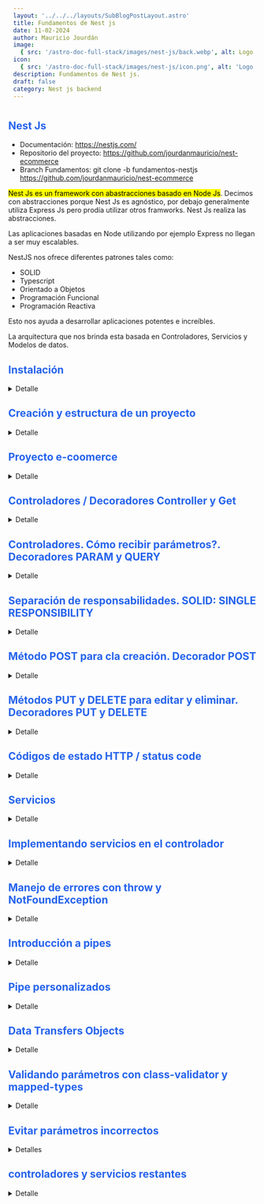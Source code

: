 ```yaml
---
layout: '../../../layouts/SubBlogPostLayout.astro'
title: Fundamentos de Nest js
date: 11-02-2024
author: Mauricio Jourdán
image:
  { src: '/astro-doc-full-stack/images/nest-js/back.webp', alt: Logo nest js' }
icon:
  { src: '/astro-doc-full-stack/images/nest-js/icon.png', alt: 'Logo Nest js' }
description: Fundamentos de Nest js.
draft: false
category: Nest js backend
---
```


## Nest Js

- Documentación: https://nestjs.com/
- Repositorio del proyecto: https://github.com/jourdanmauricio/nest-ecommerce
- Branch Fundamentos: git clone -b fundamentos-nestjs https://github.com/jourdanmauricio/nest-ecommerce

<mark>Nest Js es un framework con abastracciones basado en Node Js</mark>. Decimos con abstracciones porque Nest Js es agnóstico, por debajo generalmente utiliza Express Js pero prodía utilizar otros framworks. Nest Js realiza las abstracciones.

Las aplicaciones basadas en Node utilizando por ejemplo Express no llegan a ser muy escalables.

NestJS nos ofrece diferentes patrones tales como:

- SOLID
- Typescript
- Orientado a Objetos
- Programación Funcional
- Programación Reactiva

Esto nos ayuda a desarrollar aplicaciones potentes e increíbles.

La arquitectura que nos brinda esta basada en Controladores, Servicios y Modelos de datos.

## Instalación

<details>
<summary>Detalle</summary>

```bash
node --version
# instalamos el cli globalmente como administrador
sudo npm i -g @nestjs/cli
nest --version
nest --help
```

### Plugins VSCode

Para tener buenas prácticas en nuestro proyecto utilizaremos plugins como ESlint y Prettier en nuestro proyecto que nos permiterán desarrollar código siguiendo un estandar.

- ESLint
- Prettier - Code formatter
- EditorConfig for VS Code

**EditorConfig** para VSCode permite definir y aplicar estilos de codificación consistentes en tu proyecto, independientemente del editor o IDE que utilicemos. Esto significa que todos los colaboradores del proyecto, incluso si usan diferentes editores, pueden seguir las mismas reglas de estilo, lo que mejora la legibilidad, la mantenibilidad y la colaboración del código.

Principales beneficios de usar la extensión EditorConfig:

- Consistencia: asegura que todos los archivos del proyecto se formateen de la misma manera, lo que facilita la lectura y el mantenimiento del código.
- Mejora la legibilidad: al tener un estilo de código uniforme, el código se vuelve más fácil de entender para todos los colaboradores.
- Aumenta la productividad: al tener un estilo de código consistente, los colaboradores pueden enfocarse en escribir código en lugar de discutir sobre cómo formatearlo.

Características de la extensión EditorConfig para VSCode:

- Detección automática de archivos .editorconfig: la extensión detecta automáticamente los archivos .editorconfig en tu proyecto y aplica las reglas de estilo definidas en ellos.
- Resaltado de errores de estilo: la extensión resalta los errores de estilo en tu código mientras escribes, lo que te permite corregirlos rápidamente.
- Formato automático: la extensión te permite formatear automáticamente tu código de acuerdo con las reglas de estilo definidas en el archivo .editorconfig.
- Personalización: puedes personalizar las reglas de estilo en el archivo .editorconfig para que se ajusten a las necesidades de tu proyecto.

**ESLint**:
Es un linter que analiza tu código en busca de errores de sintaxis, problemas de estilo y posibles errores lógicos.
Te ayuda a escribir código más limpio, eficiente y mantenible.
Puedes personalizar las reglas de ESLint para que se ajusten a las necesidades de tu proyecto.

La **principal diferencia entre ESLint y EditorConfig** es que ESLint se enfoca en la detección de errores y la calidad del código, mientras que EditorConfig se enfoca en la consistencia del estilo de código.

ESLint y EditorConfig son dos herramientas complementarias que ayudan a mejorar la calidad de tu código:

- ESLint ayuda a escribir mejor código. Ejemplo: puedes usar ESLint para asegurarte de que todas las variables estén correctamente declaradas, que no haya errores de sintaxis y que el código esté bien formateado.

- Prettier ayuda a formatear tu código de una manera consistente y legible. Ejemplo: puedes usar Prettier para formatear automáticamente tu código cada vez que lo guardas. Esto te ahorrará tiempo y esfuerzo, y te ayudará a mantener tu código consistente.

- EditorConfig ayuda a que tu código sea más consistente. Ejemplo: puedes usar EditorConfig para definir reglas de estilo de código como el tamaño de la sangría, el número de espacios en blanco entre las líneas y el estilo de las comillas.

Se recomienda usar estas herramientas juntas para obtener los mejores resultados.

</details>

## Creación y estructura de un proyecto

<details>
<summary>Detalle</summary>

```bash
nest new your-name-project
# Seleccionamos npm
cd your-name-project
npm run start
#  check => localhost:3000
```

## Estructura del proyecto

Nest.js trae muchas carpetas y archivos cuya finalidad es configurar todo lo que nuestro proyecto de backend necesitaría sin tener que configurarlo nosotros. Entre todos los archivos y carpetas generados, los principales son:

- La carpeta dist donde se encuentra todo el código que enviaremos a producción
- La carpeta src donde crearemos nuestro proyecto backend (servicios, controladores, etc)
- El archivo package.json dentro del cual se encuentran todos los comandos (scripts) y dependencias que utiliza Nest.js
- El archivo tsconfig.json que contiene toda la configuración de TypeScript que necesita nuestro proyecto. Nest js utiliza TypesScript por defecto
- .eslintrc.js contiene la configuración para ESLint que nos permite llevar buenas prácticas a nuestro código. Por defecto, viene con un configuración adecuada para trabajar con Nest
- .prettierrd contiene la configuración de Prettier y por default se genera con laconfiguración básica

El archivo que no se crea en la intalación es .editorConfig que nos permite que todos los miemobros del equipo manejemos el mismo estandar en los diferentes editores. Todos tendremos las mismas normas, por ejemplo que la tabulación sea con espacios y que idente con 2 espacios, etc.

```bash
# .editorconfig
# Editor configuration, see https://editorconfig.org
root = true

[*]
charset = utf-8
indent_style = space
indent_size = 2
insert_final_newline = true
trim_trailing_whitespace = true

[*.ts]
quote_type = single

[*.md]
max_line_length = off
trim_trailing_whitespace = false
```

**Carpeta src**

Dentro de /src el archivo más importante es **main.ts**. Es el que ejecuta nuestra aplicación. Contiene el puerto que utilizará la app.

También tendremos un controlador, un module y un service.

</details>

## Proyecto e-coomerce

<details>
<summary>Detalle</summary>

Aprenderemos a utilizar Next js a medida que trabajamos sobre un proyecto de e-commerce. contruiremos una API que permita la conexión desde cualquier cliente, como Android, una App React, Angular, etc.

Tendrá las siguientes entidades:

- USER
- CUSTOMER
- BRAND
- PRODUCT
- CATEGORY
- ORDER

El proyecto terminará con la documentación autogenerada con Swagger

</details>

## Controladores / Decoradores Controller y Get

<details>
<summary>Detalle</summary>

Son los encargados de recibir los request. Su responsabilidad es manipular los requests, validar que los tipos sean correctos, que los permisos del usuario sean correctos. Y si todo se encuentra OK realizamos la conexión a una capa llamada servicios para manipular los datos.

Los requests llegarán desde el cliente a través del proptocolo HTTP. Debemos utilizar los verbos GET, PUT, POST y DELETE.

![Controladores.](/astro-doc-full-stack/images/nest-js/controladores.webp)

### Decoradores

Dentro de los controladores tendremos decoradores, que le indican a Nest como se deben comportar. Ejemplo:

```ts
// AppController.ts
import { Controller, Get } from '@nestjs/common';

@Controller()
export class AppController {
  constructor() {}

  // Endpoint predefinido
  @Get()
  getHello(): string {
    return 'Hello Word!';
  }

  // Creamos un nuevo endpoint
  @Get('health')
  getHealth(): string {
    return 'Server working correctly';
  }
}
```

En el ejemplo el decorador **@Controller** para definir un controlador y para crear un nuevo endpoint utilizamos el decorador **@Get**

### Probando nuestro endpoint

Para levantar el servidor en modo live reload (--watch), de manera que cada vez que modifiquemos el código se reiniciará el servidor ejecutando los cambios.

```bash
npm run start:dev
```

Ahora podemos ir a http://localhost:3000 y obtendremos una respuesta **"Hello Word!"**. de la misma manera si modificamos la solicitud a http://localhost:3000/health (endpoint quecreamos) obtendremos **"Server working correctly"**.

Una característica de Nest es su flexibilidad ante los slash "/" de las rutas. En otros framworks las siguientes solicitudes nos podrían generar algún inconveniente.

http://localhost:3000/health
http://localhost:3000/health/

</details>

## Controladores. Cómo recibir parámetros?. Decoradores PARAM y QUERY

<details>
<summary>Detalle</summary>

> Es buena práctica definir los endpoint en plural. Ejemplo: users, tasks, etc

- endpoint api.example.com/users

A través del endpoint api.example.com/users obtendríamos todos los usuarios, pero ¿Cómo podemos obtener un usuario específico?

En este caso podríamos utilizar el endponint api.example.com/users/1 que nos retornará la información del user 1.

Nuestro endpoint deberá utilizar el parámetro de la ruta para capturar el id del usuario:

- api.example.com/users/{id}

También podríamos definir rutas de rutas, para obtener las tareas de un user específico:

- api.example.com/users/{id}/tasks

> Es importante planificar nuestros endpoints para mantener las buenas prácticas

**Decorador @Param**

Nest Js nos ofrece el decorador **@Param** que se recibe como un atributo del método.

```ts
// Definición
@Get(':id')
findOne(@Param('id') id: string) {
  return `Respuesta para el id: ${id}`;
}
```

Ejemplo:

```ts
import { Controller, Get, Param } from '@nestjs/common';

@Controller()
export class AppController {
  constructor() {}

  // @Get('products/:productId')
  // getProduct(@Param() params: any) {
  //   return `Respuesta producto id: ${params.productId}`;
  // }

  // Una forma más facil de recibir los parámetros es indicar en @Param el nombre del atributo que queremos recibir

  @Get('products/:productId')
  getProduct(@Param('productId') productId: string) {
    return `Respuesta producto id: ${productId}`;
  }

  // Si recibimos dos parámetros
  @Get('categories/:id/products/:productId')
  getCategory(@Param('id') id: string, @Param('productId') productId: string) {
    return `Respuesta producto id: ${productId} de la categoría id: ${id}`;
  }
}
```

Ahora podemos solicitar:

- http://localhost:3000/categories/1/products/1

"Respuesta producto id: 1 de la categoría id: 1"

## GET: parámetros query

Los **parámetros query** se utilizan para no enviar un conjunto de parámetros dentro de un endpoint. Por ejemplo, si deseamos enviar un filtro, quiero todos los productos de una marca específica, dentro de una región específica y en un orden determinado.

Los query param comienzan por un símbolo de interrogación (?) y luego se separan por un ampersand (&).

http://localhost:3000/products?region=ARG&brand=nike&sort=asc

Otro uso común de los query param es la paginación de información que deseamos recibir de un endpoint.

**Decorador @Query**

```ts
// Definición
@Get()
findAll(@Query() paginationQuery) {
  const {limit,offset} = paginationQuery;
  return `Limit ${limit}, offset: ${offset}`;
}
```

```ts
// appController.ts
import { Controller, Get, Param, Query } from '@nestjs/common';

@Controller()
export class AppController {
  constructor() {}

  // @Get('products')
  // getProduct(@query() params: any) {
  //   const {limit,offset} = params;
  //   return `Limit ${limit}, offset: ${offset}`;
  // }

  // De la misma manera que con params, podemos utilizar la forma simplificada
  // y también podemos indicar valores por default
  @Get('products')
  getProducts(
    @Query('limit') limit = 10, // ts infiere el tipo number
    @Query('offset') offset = 0, // ts infiere el tipo number
    @Query('brand') brand: string
  ) {
    return `Products: Limit ${limit}, offset: ${offset}, brand: ${brand}`;
  }

  @Get('products/filter')
  getProductFilter() {
    return `Respuesta aplicando un filtro`;
  }

  @Get('products/:productId')
  getProduct(@Param('productId') productId: string) {
    return `Respuesta producto id: ${productId}`;
  }

  /***************/
  /* ERROR COMUN */
  /***************/
  // Nest comprueba los endpoints de arriba hacia abajo,
  // por lo que jamas llegará a ingresar en el siguiente endpoint ya que interpretará
  // a /filter como un productId en ingresará en la ruta anterior
  // La solución es colocar la ruta 'products/filter' antes que 'products/:productId',
  // debemos siempre colocar arriba las rutas más específicas

  @Get('products/filter')
  getProductFilter() {
    return `Respuesta aplicando un filtro`;
  }

  // Si recibimos dos parámetros
  @Get('categories/:id/products/:productId')
  getCategory(@Param('id') id: string, @Param('productId') productId: string) {
    return `Respuesta producto id: ${productId} de la categoría id: ${id}`;
  }
}
```

</details>

## Separación de responsabilidades. SOLID: SINGLE RESPONSIBILITY

<details>
<summary>Detalle</summary>

Nest respeta los principios **SOLID**. El primero de ellos en **SINGLE RESPONSIBILITY**, un método o una clase debe tener una sola y única responsabilidad. Es un patrón que nos lleva a escribir mejor código, y también mejora el testing.

En nuestro ejemplo la clase Controller está atendiendo a verios endpoints. No está mal que tenga varios métodos (GET, POST, PUT, DELETE), pero no debería atender a categories y a products. Aplicando el principio de una sola responsabilidad podríamos tener un controlador para products y otro para categories.

### El cli de Nest Js

El cli de nest, a parte del comando para generar una nueva app, nos ofrece comandos para generar piezas o artefactos dentro de nuestra app. Por ejemplo: generar clases, controladores, decoradores, etc.

```bash
nest generate controller products
# también podemos utilizar la forma abreviada
nest g co categories
```

Nest generará el controlador products.controller.ts y el archivo para pruebas unitarias products.controller.spec.ts dentro de una carpeta llamada products. Y a parte actualizará el archvi app.module.ts.

```bash
|
|-> /src
|     |-> products
|     |       |-> products.controller.ts
|     |       |-> products.controller.spec.ts
|     |
|     |-> categories
|             |-> categories.controller.ts
|             |-> categories.controller.spec.ts
|
```

El archivo app.module.ts es el módulo principal de nuestra App. El cli incorporará los dos nuevos controladores.

```ts
// app.module.ts
import { Module } from '@nestjs/common';
import { AppController } from './app.controller';
import { AppService } from './app.service';
import { ProductController } from './products/products.controller.ts';
import { CategoriesController } from './categories/categories.controller.ts';

@Module({
  imports: [],
  controllers: [AppController, ProductController, CategoriesController],
  providers: [AppService],
})
export class AppModule {}
```

Otra forma de generar los controladores sería creando una carpeta específica para los controladores. Los vamos a regenerar, por lo que debemos eliminar los controladores /products/products.controller.ts, /categories/categories.controller.ts y modificar app.module.ts para que solo contenga el AppController.

```bash
nest g co controllers/products
nest g co controllers/categories
```

Si deseamos que Nest no cree una subcarpeta para cada controlador dentro de controllers podemos incluir la bandera --flat.

```bash
nest g co controllers/products --flat
nest g co controllers/categories --flat
```

La ejecucución de estos comandos modificará nuevamente el app.module.ts.

```bash
|
|-> /src
|     |-> controllers
|             |-> products.controller.ts
|             |-> products.controller.spec.ts
|             |-> categories.controller.ts
|             |-> categories.controller.spec.ts
|
```

Finalmente, debemos mover todos los endpoints relacionados a products al controlador de products y lo mismo para categories.

> <mark>**TIP**: en el decorador @Controller podemos indicar la ruta que será atendida por el controlador, por lo que podemos eliminar la palabra 'products' de cada endpoint.</mark>

```ts
// products.controller.ts
import { Controller, Get, Param, Query } from '@nestjs/common';

@Controller('products')
export class ProductsController {
  constructor() {}

  @Get()
  getProduct(
    @Query('limit') limit = 10, // ts infiere el tipo number
    @Query('offset') offset = 0, // ts infiere el tipo number
    @Query('brand') brand: string
  ) {
    return `Products: Limit ${limit}, offset: ${offset}, brand: ${brand}`;
  }

  @Get('filter')
  getProductFilter() {
    return `Respuesta aplicando un filtro`;
  }

  @Get(':productId')
  getProduct(@Param('productId') productId: string) {
    return `Respuesta producto id: ${productId}`;
  }
}
```

```ts
// categories.controller.ts
import { Controller, Get, Param, Query } from '@nestjs/common';

@Controller('categories')
export class CategoriesController {
  constructor() {}

  @Get(':id/products/:productId')
  getCategory(@Param('id') id: string, @Param('productId') productId: string) {
    return `Respuesta producto id: ${productId} de la categoría id: ${id}`;
  }
}
```

```ts
// appController.ts
import { Controller, Get, Param, Query } from '@nestjs/common';

@Controller()
export class AppController {
  constructor() {}

  @Get()
  getHello(): string {
    return "Hello Word!";
  }

  // Creamos un nuevo endpoint
  @Get('health');
  getHealth(): string {
    return 'Server working correctly';
  }
}
```

</details>

## Método POST para cla creación. Decorador POST

<details>
<summary>Detalle</summary>

El método POST se utiliza para solicitar la creación de información en el backend. La información se envía en el body del request.

Hasta el momento solo hemos implementados rutas con métodos GET. Veamos el POST refactorizando nuestro controlller. Vamos a eliminar la palabra products de los métodos porque ya se entiende que el controlador es de productos. Ejemplo: getProduct() x getOne()

> Para solicitar los endpoints utilizamos el navegador. Para consunir rutas con verbo **POST** debemos enviar información (en el ejemplo el producto que deseamos crear), por lo que ya no podemos realizarlo desde el navegador. Podemos utilizar **Insomnia**, **Postman** o **alguna de las extensiones de VSCode**.

```ts
// products.controller.ts
import { Controller, Get, Post, Param, Query, Body } from '@nestjs/common';

@Controller('products')
export class ProductsController {
  constructor() {}

  @Get()
  getAll(
    @Query('limit') limit = 10, // ts infiere el tipo number
    @Query('offset') offset = 0, // ts infiere el tipo number
    @Query('brand') brand: string
  ) {
    return `Products: Limit ${limit}, offset: ${offset}, brand: ${brand}`;
  }

  @Get('filter')
  getFilter() {
    return `Respuesta aplicando un filtro`;
  }

  @Get(':productId')
  getOne(@Param('productId') productId: string) {
    return `Respuesta producto id: ${productId}`;
  }

  @Post()
  create(@Body() payload: any) {
    return { message: 'Producto creado', payload };
  }
  // También podemos definir cada atributo que recibimos en el body,
  // pero ya no es cómodo porque podemos recibir 20 o 30 atributos
  // Luego definiremos una interfaz
}
```

```json
// Desde Insomnia
// Method: POST,
// url: http://localhost:s3000/products

{
  "name": "zapatillas",
  "brand": "Nike",
  "quantity": "50",
  "price": "75"
}
```

Al ejecutar obtendremos el siguiente response:

```json
{
  "message": "Producto creado",
  "payload": {
    "name": "zapatillas",
    "brand": "Nike",
    "quantity": "50",
    "price": "75"
  }
}
```

</details>

## Métodos PUT y DELETE para editar y eliminar. Decoradores PUT y DELETE

<details>
<summary>Detalle</summary>

Agregaremos al controlador de productos los endpoints para editar y eliminar.

```ts
// products.controller.ts
import {
  Controller,
  Get,
  Post,
  Put,
  Delete,
  Param,
  Query,
  Body,
} from '@nestjs/common';

@Controller('products')
export class ProductsController {
  constructor() {}
  // ...

  @Get(':productId')
  getOne(@Param('productId') productId: string) {
    return `Respuesta producto id: ${productId}`;
  }

  @Put(':id')
  update(@Param('id') id: number, @Body() payload: any) {
    return {
      id,
      payload,
    };
  }

  @Delete(':id')
  delete(@Param('id') id: number) {
    return { id };
  }

  // ...
}
```

```json
// Desde Insomnia
// Method: PUT,
// url: http://localhost:s3000/products/1

{
  "price": "85"
}
```

Al ejecutar obtendremos el siguiente response:

```json
{
  "id": 1,
  "payload": {
    "price": "85"
  }
}
```

```json
// Desde Insomnia
// Method: DELETE,
// url: http://localhost:s3000/products/1
```

Al ejecutar obtendremos el siguiente response:

```json
{
  "id": 1
}
```

</details>

## Códigos de estado HTTP / status code

<details>
<summary>Detalle</summary>

El status code es un estandar que recibiremos ante cada solicitud que enviemos al backend. Ejemplos

**200** -> Resulto con éxito
**201** -> entidad creada con éxito
**401** -> Unauthorized
**404** -> Not found
**500** -> Internal server error

Los distintos código se clasifican de acuerdo al número:

- Informational responses (100 – 199)
- Successful responses (200 – 299)
- Redirection messages (300 – 399)
- Client error responses (400 – 499)
- Server error responses (500 – 599)

> En el siguiente enlace se encuentran los status code representados con imagenes de gatitos: https://http.cat/

Por defecto Nest envía el estatus code pero vamos a ver como customizarlo.

```ts
// products.controller.ts
import {
  Controller,
  Get,
  Post,
  Put,
  Delete,
  Param,
  Query,
  Body,
  HttpStatus, // Importamos el decorador
  HttpCode, // Importamos
} from '@nestjs/common';

@Controller('products')
export class ProductsController {
  constructor() {}
  // ...

  @Get(':productId')
  @HttpCode(HttpStatus.OK) // Envia un statusCode 200
  getOne(@Param('productId') productId: string) {
    return `Respuesta producto id: ${productId}`;
  }

  @Put(':id')
  update(@Param('id') id: number, @Body() payload: any) {
    return {
      id,
      payload,
    };
  }

  @Delete(':id')
  update(@Param('id') id: number) {
    return { id };
  }

  // ...
}
```

Más adelante veremos como enviar un statusCode para el caso de error, ya que puede deberse a varios motivos y cada uno posee su propio statusCode.

Recordemos que Nest realiza abstracciones sobre otro framework, por ejemplo Express. Podríamos utilizar los objetos request y response de Express para manipularlo, pero dejamos de utilizar los decoradores y nos atamos al utilizar Express por debajo.

```ts
// products.controller.ts
import {
  Controller,
  Get,
  Post,
  Put,
  Delete,
  Param,
  Query,
  Body,
  HttpStatus, // Importamos el decorador
  HttpCode, // Importamos
  Res
} from '@nestjs/common';

import {Response} from 'express'

@Controller('products')
export class ProductsController {
  constructor() {}
  // ...

  // @Get(':productId')
  // @HttpCode(HttpStatus.OK) // Envia un statusCode 200
  // getOne(@Param('productId') productId: string) {
  //   return `Respuesta producto id: ${productId}`;
  // }

  @Get(':productId')
  @HttpCode(HttpStatus.OK) // Envia un statusCode 200
  getOne(@Res() response: Response @Param('productId') productId: string) {
    response.status(200).send(`Respuesta producto id: ${productId}`);
  }
}
```

De la misma manera, podemos utilizar el request de Espress, por ejemplo para ontener un token. También podríamos crear nuestro propio decorador para realizarlo (lo veremos más adelante). Aunque lo ideal es utilizar los decoraderes de Nest Js.

</details>

## Servicios

<details>
<summary>Detalle</summary>

Los servicios son parte importante de Nest Js. Los controladores se conectan a los servicios y los servicios manipula la información, pueden conectarse a los DATA MODEL o DATA ACCESS para crear esta información o manipularla.

![Servicios.](/astro-doc-full-stack/images/nest-js/services.webp)

Los servicios tiene un dcorador especial llamado **@Injetable**· significa que utilizaremos el patrón **inyección de dependencias**. Más adelante veremos de que trata.

El cli de Nest también posee un comando para crear servicios.

```bash
# Creará el servicio products dentro de la carpeta /src/services.
# No creará la carpeta products dentro de services porque colocamos el flag --flat
# También actualiza en app.module.ts
nest g s services/products --flat
```

```bash
|
|-> /src
|     |-> controllers
|     |       |-> products.controller.ts
|     |       |-> products.controller.spec.ts
|     |       |-> categories.controller.ts
|     |       |-> categories.controller.spec.ts
|     |-> services
|             |-> products.service.ts
|             |-> products.service.spec.ts
|
```

```ts
// product.service.ts
import { Injectable } from '@nestjs/common';

@Injectable()
export class ProductsService {}
```

```ts
// app.module.ts
import { Module } from '@nestjs/common';
import { AppController } from './app.controller';
import { ProductController } from './products/products.controller.ts';
import { CategoriesController } from './categories/categories.controller.ts';
import { AppService } from './app.service';
import { ProductsService } from './sercices/products.service';

@Module({
  imports: [],
  controllers: [AppController, ProductController, CategoriesController],
  providers: [AppService, ProductsService],
})
export class AppModule {}
```

> Por el momento vamos a almacenar los productos en memoria, en otro post del blog veremos cómo utilizar una Base de Datos

Crearemos un array privado en memoria que contendrá los productos. Inicialmente, lo crearemos con unos productos ejemplo, y lo tiparemos.

Creamos la carpeta /src/entities y adentro la entida product.entity.ts.

```ts
// product.entity.ts

export class Product {
  id: number;
  name: string;
  brand: string;
  description: string;
  price: number;
  stock: number;
  image: string;
}
```

```ts
// product.service.ts
import { Injectable } from '@nestjs/common';
import { Product } from './../entities/product.entity';

@Injectable()
export class ProductsService {
  // Simulamos el id. Luego lo gestionará la BD

  private counterId = 0;
  private products: Product[] = [
    {
      id: 1,
      name: 'Camisas para hombre',
      brand: 'Calvin Klein',
      description: 'Camisas para hombre Calvin Klein - azul, negra, blanca',
      price: 20,
      stock: 27,
      image: 'https://...',
    },
    {
      id: 2,
      name: 'Calzado de seguridad',
      brand: 'Ombu',
      description: 'Calzado de trabajo Ombu Ozono. Segurida y Confort',
      price: 60,
      stock: 34,
      image: 'https://...',
    },
  ];

  findAll() {
    return this.products;
  }

  findOne(id: number) {
    return this.products.find((item) => item.id === id);
  }

  // Por el momento no tipamos el payload para crear productos,
  // utilizamos any pero ya lo reemplazaremos
  create(payload: any) {
    this.counterId = this.counterId + 1;

    const newProduct = {
      id: this.counterId,
      ...payload,
    };

    this.products.push(newProduct);

    return newProduct;
  }

  update(id: number, payload: any) {
    const product = this.findOne(id);
    if (product) {
      const index = this.products.findIndex((item) => item.id === id);
      this.products[index] = {
        ...product,
        ...payload,
      };
      return this.products[index];
    }
    return null;
  }

  remove(id: number) {
    const index = this.products.findIndex((item) => item.id === id);
    if (index === -1) return null;

    this.products.splice(index, 1);
    return { id };
  }
}
```

</details>

## Implementando servicios en el controlador

<details>
<summary>Detalle</summary>

Vamos a implementar el servicio desde el controlador utilizando la inyección de dependencias.

```ts
// products.controller.ts
import {
  Controller,
  Get,
  Post,
  Put,
  Delete,
  Param,
  Query,
  Body,
} from '@nestjs/common';

import { ProductsService } from './../services/products.service';

@Controller('products')
export class ProductsController {
  // El motor de nest resuelve la inyección de dependencias.
  // Crea una instanciade ProductsService y la pasa al controlador
  // De esta forma inyectamos el servicio
  constructor(private productsService: ProductsService) {}

  // ...

  @Get()
  getAll(
    @Query('limit') limit = 10,
    @Query('offset') offset = 0,
    @Query('brand') brand: string
  ) {
    return this.productsService.findAll();
  }

  @Get(':productId')
  getOne(@Param('productId') productId: string) {
    return this.productsService.findOne(Number(productId));
  }

  @Post()
  create(@Body() payload: any) {
    return this.productsService.create(payload);
  }

  @Put(':id')
  update(@Param('id') id: string, @Body() payload: any) {
    return this.productsService.update(Number(id), payload);
  }

  @Delete(':id')
  delete(@Param('id') id: string) {
    return this.productsService.remove(Number(id));
  }
}
```

</details>

## Manejo de errores con throw y NotFoundException

<details>
<summary>Detalle</summary>

### Errores manejados en forma dinámica

Si desde Insomnia realizamos un get a un id de producto que no existe el backend contestrá con status code 200 pero no returnorá ningún producto. Esto es un error, debería retornar un status code 404 con el mensaje 'product not found'.

**NotFoundException** nos brinda un conjunto de excepciones que podemos manejar. Rn el siguiente link podremos ver el listado de excepciones que podemos gestionar: https://docs.nestjs.com/exception-filters#built-in-http-exceptions

```ts
// product.service.ts
import { Injectable, NotFoundException } from '@nestjs/common';
import { Product } from './../entities/product.entity';

@Injectable()
export class ProductsService {
  // Simulamos el id. Luego lo gestionará la BD

  private counterId = 0;
  private products: Product[] = [
    {
      id: 1,
      name: 'Camisas para hombre',
      brand: 'Calvin Klein',
      description: 'Camisas para hombre Calvin Klein - azul, negra, blanca',
      price: 20,
      stock: 27,
      image: 'https://...',
    },
    {
      id: 2,
      name: 'Calzado de seguridad',
      brand: 'Ombu',
      description: 'Calzado de trabajo Ombu Ozono. Segurida y Confort',
      price: 60,
      stock: 34,
      image: 'https://...',
    },
  ];

  findAll() {
    return this.products;
  }

  findOne(id: number) {
    const product = this.products.find((item) => item.id === id);

    if (!product) throw new NotFoundException('product not found');
    return product;
  }

  // Por el momento no tipamos el payload para crear productos,
  // utilizamos any pero ya lo reemplazaremos
  create(payload: any) {
    this.counterId = this.counterId + 1;

    const newProduct = {
      id: this.counterId,
      ...payload,
    };
    this.products.push(newProduct);

    return newProduct;
  }

  update(id: number, payload: any) {
    const product = this.findOne(id);

    if (product) {
      const index = this.products.findIndex((item) => item.id === id);
      this.products[index] = {
        ...product,
        ...payload,
      };
      return this.products[index];
    }

    return null;
  }

  remove(id: number) {
    const index = this.products.findIndex((item) => item.id === id);
    if (index === -1) throw new NotFoundException('product not found');

    this.products.splice(index, 1);
    return { id };
  }
}
```

Ahora desde Insomnia podemos realizar estas peticiones.

```json
// Desde Insomnia
// Method: DELETE,
// url: http://localhost:s3000/products/1
```

```json
// Response
{ "id": 1 }
```

Si intentamos eliminar un producto que no existe obtendremos:

```json
// Desde Insomnia
// Method: DELETE,
// url: http://localhost:s3000/products/12
```

```json
// Response
{
  "statusCode": 404,
  "message": "product not found",
  "error": "Not found"
}
```

</details>

## Introducción a pipes

<details>
<summary>Detalle</summary>

En Nest Js los **pipes** poseen dos usos principales: **transformar** y **validar información**. Y debemos tener en cuenta que la salida de un pipe puede ser la entrada de otro.

Podemos ver un ejemplo concreto con los prámetros que recibimos en la url. Recordemos que siempre llegará en forma de string.

En el ejemplo estamos casteando de string a number al momento de invocar al servicio. Pero, ¿qué pasaría si enviamos una palabra como id? Tendríamos un problema al pasar la palabra a number.

La solución es utilizar un pipe que realice la validación verificando que el id recibido en el parámetro posee la forma de un id.

Documentación Pipes: https://docs.nestjs.com/pipes

Existen varios pipes ya implementados en Nest Js -> https://docs.nestjs.com/pipes#built-in-pipes. Uno de los más utilizados es parseIntPipe, que justamente es el que necesitamos.

El Pipe Se envía como segundo parámetro en el decorador

```ts
// products.controller.ts
import {
  Controller,
  Get,
  Post,
  Put,
  Delete,
  Param,
  Query,
  Body,
  ParseIntPipe,
} from '@nestjs/common';

import { ProductsService } from './../services/products.service';

@Controller('products')
export class ProductsController {
  // El motor de nest resuelve la inyección de dependencias.
  // Crea una instanciade ProductsService y la pasa al controlador
  // De esta forma inyectamos el servicio
  constructor(private productsService: ProductsService) {}

  @Get()
  getAll(
    @Query('limit') limit = 10,
    @Query('offset') offset = 0,
    @Query('brand') brand: string
  ) {
    return this.productsService.findAll();
  }

  // El Pipe Se envía como segundo parámetro en el decorador
  @Get(':productId')
  getOne(@Param('productId', ParseIntPipe) productId: number) {
    return this.productsService.findOne(productId);
  }

  @Post()
  create(@Body() payload: any) {
    return this.productsService.create(payload);
  }

  @Put(':id')
  update(@Param('id', ParseIntPipe) id: number, @Body() payload: any) {
    return this.productsService.update(id, payload);
  }

  @Delete(':id')
  delete(@Param('id', ParseIntPipe) id: number) {
    return this.productsService.remove(id);
  }
}
```

Ahora desde Insomnia si intentamos consultar un productio con un id de tipo string obtendremos el error del pipe.

```json
// Desde Insomnia
// Method: GET,
// url: http://localhost:s3000/products/cat
```

```json
// Response
{
  "statusCode": 400,
  "message": "Validation failed (numeric string is expected)",
  "error": "Bad Request"
}
```

De esta forma éste pipe valida y transforma a un número el parámetro recibido en la url

</details>

## Pipe personalizados

<details>
<summary>Detalle</summary>

Para crear un pipe en una carpeta llamada /src/common utilizaremos un generador del cli.

Crearemos un pipe que transforme de string a int. Este pipe ya se encuentra integrado en Nest pero lo realizaremos por cuestiones didácticas.

```bash
nest g pipe common/parse-int
```

```bash
|
|-> /src
|     |-> controllers
|     |       |-> products.controller.ts
|     |       |-> products.controller.spec.ts
|     |       |-> categories.controller.ts
|     |       |-> categories.controller.spec.ts
|     |-> services
|     |       |-> products.service.ts
|     |       |-> products.service.spec.ts
|     |-> common
|             |-> parse-int.pipe.ts
|             |-> parse-int.pipe.spec.ts
|
```

```ts
// parse-int.pipe.ts
import { ArgumentMetadata, Injectable, PipeTransform } from '@nestjs/common';

@Injectable()
export class ParseIntPipe implements PipeTransform {
  transform(value: any, metadata: ArgumentMetadata) {
    return value;
  }
}
```

El generador nos crea la estructura básica, asi que ahora podemos modificarlo según nuestras necesidades.

```ts
// parse-int.pipe.ts
import { ArgumentMetadata, Injectable, PipeTransform, BadRequestException} from '@nestjs/common';

@Injectable()
export class ParseIntPipe impletments PipeTransform {
  transform(value: string, metadata: ArgumentMetadata) {
    const val = parseInt(value, 10);

    if (isNaN(val)) {
      throw new BadRequestException(`${value} is not a number`);
    }

    return val;
  }
}
```

Ahora desde el controlador podemos utilizar nuestro pipe.

```ts
// products.controller.ts
import {
  Controller,
  Get,
  Post,
  Put,
  Delete,
  Param,
  Query,
  Body,
  // parseIntPipe,
} from '@nestjs/common';

import { ProductsService } from './../services/products.service';
import { parseIntPipe } from './../common/parse-int.pipe';

@Controller('products')
export class ProductsController {
  // El motor de nest resuelve la inyección de dependencias.
  // Crea una instanciade ProductsService y la pasa al controlador
  // De esta forma inyectamos el servicio
  constructor(private productsService: ProductsService) {}

  @Get()
  getAll(
    @Query('limit') limit = 10,
    @Query('offset') offset = 0,
    @Query('brand') brand: string
  ) {
    return this.productsService.findAll();
  }

  // El Pipe Se envía como segundo parámetro en el decorador
  @Get(':productId')
  getOne(@Param('productId', ParseIntPipe) productId: number) {
    return this.productsService.findOne(productId);
  }

  @Post()
  create(@Body() payload: any) {
    return this.productsService.create(payload);
  }

  @Put(':id')
  update(@Param('id', ParseIntPipe) id: number, @Body() payload: any) {
    return this.productsService.update(id, payload);
  }

  @Delete(':id')
  delete(@Param('id', ParseIntPipe) id: number) {
    return this.productsService.remove(id);
  }
}
```

> Info Extra. Realmente es muy diferente el pipe del core de Nest Js al que creamos? Recordemos que podemos acceder al código de Nest Js, y ver cómo se programó el pipe. También podemos realizar una mejora, generar un pull request y contribuir con Nest Js. El repositorio se encuentra en: https://github.com/nestjs/nest

```ts
// nest/packages/common/pipes/parse-int.pipe.ts

import { Injectable } from '../decorators/core/injectable.decorator';
import { Optional } from '../decorators/core/optional.decorator';
import { HttpStatus } from '../enums/http-status.enum';
import {
  ArgumentMetadata,
  PipeTransform,
} from '../interfaces/features/pipe-transform.interface';
import {
  ErrorHttpStatusCode,
  HttpErrorByCode,
} from '../utils/http-error-by-code.util';
import { isNil } from '../utils/shared.utils';

/**
 * @publicApi
 */
export interface ParseIntPipeOptions {
  errorHttpStatusCode?: ErrorHttpStatusCode;
  exceptionFactory?: (error: string) => any;
  optional?: boolean;
}

/**
 * Defines the built-in ParseInt Pipe
 *
 * @see [Built-in Pipes](https://docs.nestjs.com/pipes#built-in-pipes)
 *
 * @publicApi
 */
@Injectable()
export class ParseIntPipe implements PipeTransform<string> {
  protected exceptionFactory: (error: string) => any;

  constructor(@Optional() protected readonly options?: ParseIntPipeOptions) {
    options = options || {};
    const { exceptionFactory, errorHttpStatusCode = HttpStatus.BAD_REQUEST } =
      options;

    this.exceptionFactory =
      exceptionFactory ||
      ((error) => new HttpErrorByCode[errorHttpStatusCode](error));
  }

  /**
   * Method that accesses and performs optional transformation on argument for
   * in-flight requests.
   *
   * @param value currently processed route argument
   * @param metadata contains metadata about the currently processed route argument
   */
  async transform(value: string, metadata: ArgumentMetadata): Promise<number> {
    if (isNil(value) && this.options?.optional) {
      return value;
    }
    if (!this.isNumeric(value)) {
      throw this.exceptionFactory(
        'Validation failed (numeric string is expected)'
      );
    }
    return parseInt(value, 10);
  }

  /**
   * @param value currently processed route argument
   * @returns `true` if `value` is a valid integer number
   */
  protected isNumeric(value: string): boolean {
    return (
      ['string', 'number'].includes(typeof value) &&
      /^-?\d+$/.test(value) &&
      isFinite(value as any)
    );
  }
}
```

Como vemos la función **transform** no difiere demasido con la que construimos.

</details>

## Data Transfers Objects

<details>
<summary>Detalle</summary>

Para validar datos como los que llegan en un payload necesitamos implementar un **patrón** que son los **Data Trandfers Objects**. Son objetos que nos permitirán tipar y validar la información que nos llega, la data de transferencia, que luego utilizaremos para crear o actualizar una entidad.

**¿Por qué no utilizamos la entidad?** Basicamente no es una buena práctica y es mejor tenerlos separados porque hay ocasiones en las que necesitamos atributos agregados en la transferencia de información que no necesariamente terminarán en la entidad (Base de datos).

- Creamos la carpeta /src/dtos y adentro el archivo products.dtos.ts

```ts
// products.dtos.ts

export class CreateProductDto {
  // readonly no permite que modifiquemos el valor
  readonly name: string;
  readonly brand: string;
  readonly description: string;
  readonly price: number;
  readonly stock: number;
  readonly image: string;
}

export class UpdateProductDto {
  // readonly no permite que modifiquemos el valor
  readonly name?: string;
  readonly brand?: string;
  readonly description?: string;
  readonly price?: number;
  readonly stock?: number;
  readonly image?: string;
}
```

```ts
// products.controller.ts
import {
  Controller,
  Get,
  Post,
  Put,
  Delete,
  Param,
  Query,
  Body,
  // parseIntPipe,
} from '@nestjs/common';

import { ProductsService } from './../services/products.service';
import { parseIntPipe } from './../common/parse-int.pipe';
import { CreateProductDto, UpdateProductDto } from './../dtos/products.dtos';

@Controller('products')
export class ProductsController {
  // El motor de nest resuelve la inyección de dependencias.
  // Crea una instanciade ProductsService y la pasa al controlador
  // De esta forma inyectamos el servicio
  constructor(private productsService: ProductsService) {}

  @Get()
  getAll(
    @Query('limit') limit = 10,
    @Query('offset') offset = 0,
    @Query('brand') brand: string
  ) {
    return this.productsService.findAll();
  }

  // El Pipe Se envía como segundo parámetro en el decorador
  @Get(':productId')
  getOne(@Param('productId', ParseIntPipe) productId: number) {
    return this.productsService.findOne(productId);
  }

  @Post()
  create(@Body() payload: CreateProductDto) {
    return this.productsService.create(payload);
  }

  @Put(':id')
  update(
    @Param('id', ParseIntPipe) id: number,
    @Body() payload: UpdateProductDto
  ) {
    return this.productsService.update(id, payload);
  }

  @Delete(':id')
  delete(@Param('id', ParseIntPipe) id: number) {
    return this.productsService.remove(id);
  }
}
```

```ts
// product.service.ts
import { Injectable, NotFoundException } from '@nestjs/common';
import { Product } from './../entities/product.entity';
import { CreateProductDto, UpdateProductDto } from './../dtos/products.dtos';

@Injectable()
export class ProductsService {

  // Simulamos el id. Luego lo gestionará la BD

  private counterId = 0;
  private products: Product[] = [
    {
      id: 1,
      name: 'Camisas para hombre',
      brand: 'Calvin Klein',
      description: 'Camisas para hombre Calvin Klein - azul, negra, blanca',
      price: 20,
      stock: 27,
      image: 'https://...',
    },
    {
      id: 2,
      name: 'Calzado de seguridad',
      brand: 'Ombu',
      description: 'Calzado de trabajo Ombu Ozono. Segurida y Confort',
      price: 60,
      stock: 34,
      image: 'https://...',
    },
  ];

  findAll() {
    return this.products;
  }

  findOne(id: number) {
    const product = this.products.find((item) => item.id === id);

    if (!product) throw new NotFoundException('product not found');
    return product;
  }

  create(payload: CreateProductDto) {

    // La siguiente línea arroja un alerta de typescript
    // porque indicamos el readonly en dto
    // payload.name = 'Change name';
    this.counterId = this.counterId + 1;

    const newProduct = {
      id: this.counterId
      ..payload
    }
    this.products.push(newProduct);

    return newProduct;
  }

  update(id: number, payload: UpdateProductDto) {

    const product = this.findOne(id);

    if (product) {
      const index = this.products.findIndex((item) => item.id === id);
      this.products[index] = {
        ...product,
        ...payload,
        };
      return this.products[index];
    }

    return null;
  }

  remove(id: number) {
    const index = this.products.findIndex((item) => item.id === id);
    if (index === -1)  throw new NotFoundException('product not found');

    this.products.splice(index, 1);
    return {id}
  }
}
```

Con este tipado evitamos cometer errores al desarrollar pero recordemos que en momento de ejecución no se realizan estas validaciones.

</details>

## Validando parámetros con class-validator y mapped-types

<details>
<summary>Detalle</summary>

<mark>Ya tenemos validación de tipos desde la experiencia de desarrollo, pero ¿Cómo hacer esta validación desde la ejecución? Que los tipos coincidan con lo que estamos esperando en los dtos.</mark>

Instalaremos dos dependencias que integraremos con los dtos.

- Documentación de class-validator -> https://github.com/typestack/class-validator
- Nota sobre mapped-types -> https://trilon.io/blog/introducing-mapped-types-for-nestjs

```bash
npm i class-validator class-transformer @nestjs/mapped-types
```

```ts
// products.dtos.ts
import {
  IsString,
  IsNumber,
  IsUrl,
  IsNotEmpty,
  IsPositive,
} from 'class-validator';
// isEmail, isDate, etc

export class CreateProductDto {
  // readonly no permite que modifiquemos el valor
  @IsString()
  @IsNotEmpty()
  readonly name: string;

  @IsString()
  @IsNotEmpty()
  readonly brand: string;

  @IsString()
  @IsNotEmpty()
  readonly description: string;

  @IsNumber()
  @IsPositive()
  @IsNotEmpty()
  readonly price: number;

  @IsNumber()
  @IsPositive()
  @IsNotEmpty()
  readonly stock: number;

  @IsUrl()
  @IsNotEmpty()
  readonly image: string;
}

export class UpdateProductDto {
  // readonly no permite que modifiquemos el valor
  readonly name?: string;
  readonly brand?: string;
  readonly description?: string;
  readonly price?: number;
  readonly stock?: number;
  readonly image?: string;
}
```

**class-validator** también nos permite la opción de retornar mensajes personalizados para cada una de las validaciones. Solo basta con, en la validación que corresponda, agregar un objeto con la key message que contendra dicho mensaje.

```ts
  @IsString({message: 'El nombre del producto debe ser un string'})
  @isNotEmpty()
  readonly name: string;
```

Fianlemente, para activar las validaciones de class-validator debemos modificar main.ts.

```ts
// main.ts

import { NestFactory } from '@nest/core';
import { appModule } from './app.module';
import { ValidationPipe } from '@nestjs/common';

async function bootstrap() {
  const app = await NestFactory.create(AppModule);
  app.useGlobalPipes(new ValidationPipe());
  await app.listen(3000);
}

bootstrap();
```

> Ahora podemos probar la creación de un producto omitiendo algún atributo o modificando el tipo de precio a string para ver cómo nos responde el backend.

Y, ¿Cómo podemos realizar las validaciones sobre el dto para update? Podríamos replicar las validaciones pero existe una forma más eficiente de hacerlo.

**mapped-types** nos ayuda a reutilizar código extendiendo clases que ya tenemos. PartialType transforma todos los atributos en opcionales de forma automática.

```ts
// products.dtos.ts
import { PartialType } from '@nestjs/mapped-types';

import {
  IsString,
  IsNumber,
  IsUrl,
  IsNotEmpty,
  IsPositive,
} from 'class-validator';
// isEmail, isDate, etc

export class CreateProductDto {
  // readonly no permite que modifiquemos el valor
  @IsString()
  @IsNotEmpty()
  readonly name: string;

  @IsString()
  @IsNotEmpty()
  readonly brand: string;

  @IsString()
  @IsNotEmpty()
  readonly description: string;

  @IsNumber()
  @IsPositive()
  @IsNotEmpty()
  readonly price: number;

  @IsNumber()
  @IsPositive()
  @IsNotEmpty()
  readonly stock: number;

  @IsUrl()
  @IsNotEmpty()
  readonly image: string;
}

export class UpdateProductDto extends PartialType(CreateProductDto) {}
```

</details>

## Evitar parámetros incorrectos

<details>
<summary>Detalles</summary>

¿Qué ocurre si en el body para crear un producto enviamos un atributo que no esperamos? Puede ser un error del cliente o algo malicioso. No estamos alertando este tipo de situaciones.

<mark>Cuando trabajamos con bases de datos relacionales no hay demasiado problema porque el atributo no existe en la entidad (será ignorado). Pero en las bases de datos NoSQL puede ser peligroso porque no poseen un esquema definido.</mark>

Para evitar esta situación debemos modificar el archivo main.ts, indicando que simplemente se ignore el atributo "extra" o que directamente se rechace la petición con un Bad Request.

```ts
// main.ts

import { NestFactory } from '@nest/core';
import { appModule } from './app.module';
import { ValidationPipe } from '@nest/common';

async function bootstrap() {
  const app = await NestFactory.create(AppModule);
  app.useGolbalPipes(
    new ValidationPipe({
      // Elimina del payload los atributos que no esten definidos en el dto
      whitelist: true,
      // Rechaza la petición indicando que se envía un atributo que no es esperado
      forbidNonWhitelisted: true,
    })
  );
  await app.listen(3000);
}

bootstrap();
```

</details>

## controladores y servicios restantes

<details>
<summary>Detalle</summary>

Ya tenemos todas las bases y hemos avanzado en el proyecto. Ahora llego la hora del RETO y este será hacer los demás controladores, así es debes crear los controladores, DTOs y servicios para:

Products
Categories
Brands
Users
Customers

Nuestro app.module.ts debería ser parecido a:

```ts
// app.module.ts

// ...
@Module({
  imports: [],
  controllers: [
    AppController,
    ProductsController, // 👈
    CategoriesController, // 👈
    BrandsController, // 👈
    CustomerController, // 👈
    UsersController, // 👈
  ],
  providers: [
    AppService,
    ProductsService, // 👈
    CategoriesService, // 👈
    BrandsService, // 👈
    CustomersService, // 👈
    UsersService, // 👈
  ],
})
export class AppModule {}
```

</details>

<style>
  h1 { color: #713f12; }
  h2 { color: #2563eb; }
  h3 { color: #a855f7; }
  img {
    width: 100%;
    height: 100%;
    object-fit: cover;
  }
  pre {
    padding: 10px;
  }
</style>
